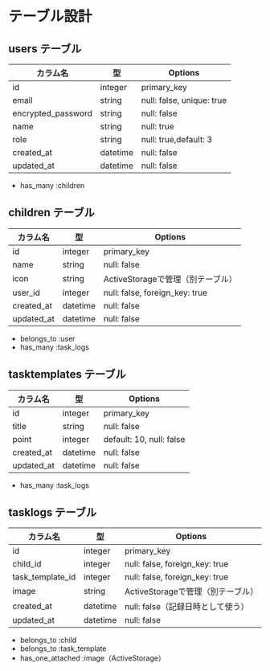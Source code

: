 # テーブル設計

## users テーブル

| カラム名             | 型       | Options                         |
|----------------------|----------|----------------------------------|
| id                   | integer  | primary_key                     |
| email                | string   | null: false, unique: true       |
| encrypted_password   | string   | null: false                     |
| name                 | string   | null: true                      |
| role                 | string   | null: true,default: 3           |
| created_at           | datetime | null: false                     |
| updated_at           | datetime | null: false                     |

- has_many :children

## children テーブル

| カラム名  | 型       | Options                             |
|-----------|----------|--------------------------------------|
| id        | integer  | primary_key                         |
| name      | string   | null: false                         |
| icon      | string   | ActiveStorageで管理（別テーブル）   |
| user_id   | integer  | null: false, foreign_key: true      |
| created_at | datetime | null: false                        |
| updated_at | datetime | null: false                        |

- belongs_to :user
- has_many :task_logs

##  tasktemplates テーブル

| カラム名 | 型       | Options                        |
|----------|----------|-------------------------------|
| id       | integer  | primary_key                  |
| title    | string   | null: false                  |
| point    | integer  | default: 10, null: false     |
| created_at | datetime | null: false                |
| updated_at | datetime | null: false                |

- has_many :task_logs

##  tasklogs テーブル

| カラム名           | 型       | Options                                 |
|--------------------|----------|------------------------------------------|
| id                 | integer  | primary_key                             |
| child_id           | integer  | null: false, foreign_key: true          |
| task_template_id   | integer  | null: false, foreign_key: true          |
| image              | string   | ActiveStorageで管理（別テーブル）       |
| created_at         | datetime | null: false（記録日時として使う）       |
| updated_at         | datetime | null: false                             |

- belongs_to :child
- belongs_to :task_template
- has_one_attached :image（ActiveStorage） 
